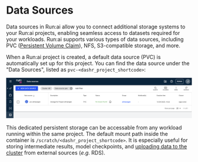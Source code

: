 # Data Sources
Data sources in Run:ai allow you to connect additional storage systems to your Run:ai projects, enabling seamless access to datasets required for your workloads. Run:ai supports various types of data sources, including PVC ([Persistent Volume Claim](https://kubernetes.io/docs/concepts/storage/persistent-volumes/)), NFS, S3-compatible storage, and more.

When a Run:ai project is created, a default data source (PVC) is automatically set up for this project. You can find the data source under the "Data Sources", listed as `pvc-<dashr_project_shortcode>`:

![Default Data Source](../fig/default_data_source.png)

This dedicated persistent storage can be accessable from any workload running within the same project. The default mount path inside the container is `/scratch/<dashr_project_shortcode>`. It is especially useful for storing intermediate results, model checkpoints, and [uploading data to the cluster](./data_transfer.md) from external sources (*e.g.* RDS).